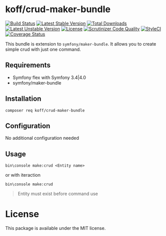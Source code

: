 koff/crud-maker-bundle
======================

[![Build Status](https://travis-ci.org/sadikoff/crud-maker-bundle.svg?branch=master)](https://travis-ci.org/sadikoff/crud-maker-bundle)
[![Latest Stable Version](https://poser.pugx.org/koff/crud-maker-bundle/v/stable.svg?format=flat-square)](https://packagist.org/packages/koff/crud-maker-bundle) 
[![Total Downloads](https://poser.pugx.org/koff/crud-maker-bundle/downloads.svg?format=flat-square)](https://packagist.org/packages/koff/crud-maker-bundle) 
[![Latest Unstable Version](https://poser.pugx.org/koff/crud-maker-bundle/v/unstable.svg?format=flat-square)](https://packagist.org/packages/koff/crud-maker-bundle) 
[![License](https://poser.pugx.org/koff/crud-maker-bundle/license.svg?format=flat-square)](https://packagist.org/packages/koff/crud-maker-bundle)
[![Scrutinizer Code Quality](https://scrutinizer-ci.com/g/sadikoff/crud-maker-bundle/badges/quality-score.png?b=master)](https://scrutinizer-ci.com/g/sadikoff/crud-maker-bundle/?branch=master)
[![StyleCI](https://styleci.io/repos/118423208/shield?branch=master)](https://styleci.io/repos/118423208)
[![Coverage Status](https://coveralls.io/repos/github/sadikoff/crud-maker-bundle/badge.svg?branch=master)](https://coveralls.io/github/sadikoff/crud-maker-bundle?branch=master)

This bundle is extension to `symfony/maker-bundle`. It allows you to create simple crud with just one command.

Requirements
------------
* Symfony flex with Symfony 3.4|4.0
* symfony/maker-bundle

Installation
------------

    composer req koff/crud-maker-bundle

Configuration
-------------

No additional configuration needed

Usage
-----

    bin\console make:crud <Entity name>

or with iteraction

    bin\console make:crud


> Entity must exist before command use

License
=======
This package is available under the MIT license.